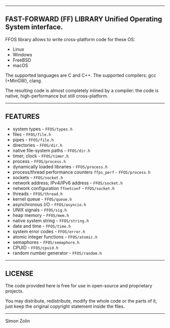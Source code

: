 ---------------
FAST-FORWARD (FF) LIBRARY
Unified Operating System interface.
---------------

FFOS library allows to write cross-platform code for these OS:
* Linux
* Windows
* FreeBSD
* macOS

The supported languages are C and C++.
The supported compilers: gcc (+MinGW), clang.

The resulting code is almost completely inlined by a compiler: the code is native, high-performance but still cross-platform.


--------
FEATURES
--------

* system types - `FFOS/types.h`
* files - `FFOS/file.h`
* pipes - `FFOS/file.h`
* directories - `FFOS/dir.h`
* native file-system paths - `FFOS/dir.h`
* timer, clock - `FFOS/timer.h`
* process - `FFOS/process.h`
* dynamically loaded libraries - `FFOS/process.h`
* process/thread performance counters `ffps_perf` - `FFOS/process.h`
* sockets - `FFOS/socket.h`
* network address; IPv4/IPv6 address - `FFOS/socket.h`
* network configuration `ffnetconf` - `FFOS/socket.h`
* threads - `FFOS/thread.h`
* kernel queue - `FFOS/queue.h`
* asynchronous I/O - `FFOS/asyncio.h`
* UNIX signals - `FFOS/sig.h`
* heap memory - `FFOS/mem.h`
* native system string - `FFOS/string.h`
* date and time - `FFOS/time.h`
* system error codes - `FFOS/error.h`
* atomic integer functions - `FFOS/atomic.h`
* semaphores - `FFOS/semaphore.h`
* CPUID - `FFOS/cpuid.h`
* random number generator - `FFOS/random.h`


--------
LICENSE
--------

The code provided here is free for use in open-source and proprietary projects.

You may distribute, redistribute, modify the whole code or the parts of it, just keep the original copyright statement inside the files.

--------

Simon Zolin
